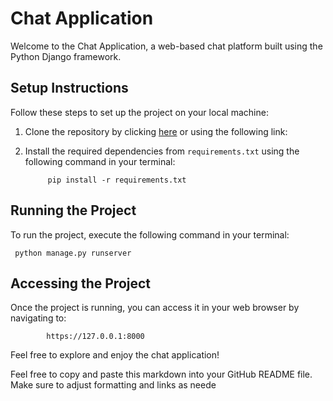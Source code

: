 # Chat Application

Welcome to the Chat Application, a web-based chat platform built using the Python Django framework.

## Setup Instructions

Follow these steps to set up the project on your local machine:


1. Clone the repository by clicking [here](https://github.com/kibetamos/Chat_app/tree/main) or using the following link:

2. Install the required dependencies from `requirements.txt` using the following command in your terminal:

            pip install -r requirements.txt


## Running the Project


To run the project, execute the following command in your terminal:

     python manage.py runserver



## Accessing the Project


Once the project is running, you can access it in your web browser by navigating to:

            https://127.0.0.1:8000


Feel free to explore and enjoy the chat application!

Feel free to copy and paste this markdown into your GitHub README file. Make sure to adjust formatting and links as neede
